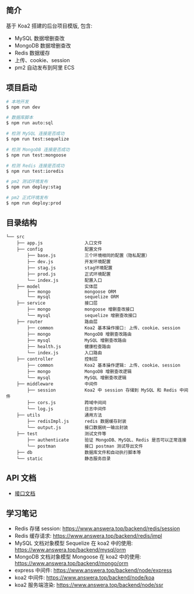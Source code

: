 ## 简介

基于 Koa2 搭建的后台项目模版, 包含:

- MySQL 数据增删查改
- MongoDB 数据增删查改
- Redis 数据缓存
- 上传、cookie、session
- pm2 自动发布到阿里 ECS

## 项目启动

```sh
# 本地开发
$ npm run dev

# 数据库脚本
$ npm run auto:sql

# 检测 MySQL 连接是否成功
$ npm run test:sequelize

# 检测 MongoDB 连接是否成功
$ npm run test:mongoose

# 检测 Redis 连接是否成功
$ npm run test:ioredis

# pm2 测试环境发布
$ npm run deploy:stag

# pm2 正式环境发布
$ npm run deploy:prod
```

## 目录结构

```
└── src            
    ├── app.js                入口文件         
    ├── config                配置文件
        ├── base.js           三个环境相同的配置（隐私配置）
        ├── dev.js            开发环境配置         
        ├── stag.js           stag环境配置
        ├── prod.js           正式环境配置
        └── index.js          配置入口
    ├── model                 实体层
        ├── mongo             mongoose ORM
        └── mysql             sequelize ORM
    ├── service               接口层
        ├── mongo             mongoose 增删查改接口
        └── mysql             sequelize 增删查改接口
    ├── router                路由层
        ├── common            Koa2 基本操作接口: 上传、cookie、session
        ├── mongo             MongoDB 增删查改路由
        ├── mysql             MySQL 增删查改路由
        ├── health.js         健康检查路由
        └── index.js          入口路由
    ├── controller            控制层
        ├── common            Koa2 基本操作逻辑: 上传、cookie、session
        ├── mongo             MongoDB 增删查改逻辑
        └── mysql             MySQL 增删查改逻辑
    ├── middleware            中间件
        ├── session           Koa2 中 session 存储到 MySQL 和 Redis 中间件
        ├── cors.js           跨域中间间
        └── log.js            日志中间件
    ├── utils                 通用方法
        ├── redisImpl.js      redis 数据缓存封装
        └── output.js         接口数据统一输出封装
    ├── test                  测试文件等
        ├── authenticate      验证 MongoDB、MySQL、Redis 是否可以正常连接
        └── postman           接口 postman 测试导出文件
    ├── db                    数据库文件和自动执行脚本等
    └── static                静态服务目录
```

## API 文档

- [接口文档](./API.md)

## 学习笔记

- Redis 存储 session: https://www.answera.top/backend/redis/session
- Redis 缓存请求: https://www.answera.top/backend/redis/impl
- MySQL 文档对象模型 Sequelize 在 koa2 中的使用: https://www.answera.top/backend/mysql/orm
- MongoDB 文档对象模型 Mongoose 在 koa2 中的使用: https://www.answera.top/backend/mongo/orm
- express 中间件: https://www.answera.top/backend/node/express
- koa2 中间件: https://www.answera.top/backend/node/koa
- koa2 服务端渲染: https://www.answera.top/backend/node/ssr
